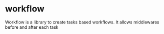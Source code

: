 # workflow
Workflow is a library to create tasks based workflows. It allows middlewares before and after each task
